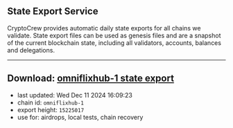 ## State Export Service
CryptoCrew provides automatic daily state exports for all chains we validate. State export files can be used as genesis files and are a snapshot of the current blockchain state, including all validators, accounts, balances and delegations.

---
**Download: [omniflixhub-1 state export](https://dl-eu2.ccvalidators.com/SERVICE/omniflixhub/omniflixhub-1_export_15225017.json)**
---

- last updated: Wed Dec 11 2024 16:09:23
- chain id: `omniflixhub-1`
- export height: `15225017`
- use for: airdrops, local tests, chain recovery
